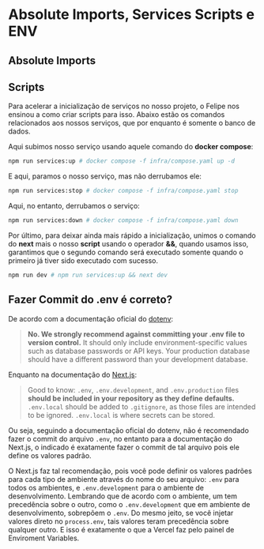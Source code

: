 # Absolute Imports, Services Scripts e ENV
## Absolute Imports


## Scripts
Para acelerar a inicialização de serviços no nosso projeto, o Felipe nos ensinou a como criar scripts para isso. Abaixo estão os comandos relacionados aos nossos serviços, que por enquanto é somente o banco de dados.

Aqui subimos nosso serviço usando aquele comando do **docker compose**:
```sh
npm run services:up # docker compose -f infra/compose.yaml up -d
```

E aqui, paramos o nosso serviço, mas não derrubamos ele:
```sh
npm run services:stop # docker compose -f infra/compose.yaml stop
```

Aqui, no entanto, derrubamos o serviço:
```sh
npm run services:down # docker compose -f infra/compose.yaml down
```

Por último, para deixar ainda mais rápido a inicialização, unimos o comando do **next** mais o nosso **script** usando o operador **&&**, quando usamos isso, garantimos que o segundo comando será executado somente quando o primeiro já tiver sido executado com sucesso.
```sh
npm run dev # npm run services:up && next dev
```

## Fazer Commit do .env é correto?
De acordo com a documentação oficial do [dotenv](https://nextjs.org/docs/pages/building-your-application/configuring/environment-variables#default-environment-variables):
>**No. We strongly recommend against committing your .env file to version control.** It should only include environment-specific values such as database passwords or API keys. Your production database should have a different password than your development database.

Enquanto na documentação do [Next.js](https://nextjs.org/docs/pages/building-your-application/configuring/environment-variables#default-environment-variables):

>Good to know: `.env`, `.env.development`, and `.env.production` files **should be included in your repository as they define defaults.** `.env.local` should be added to `.gitignore`, as those files are intended to be ignored. `.env.local` is where secrets can be stored.

Ou seja, seguindo a documentação oficial do dotenv, não é recomendado fazer o commit do arquivo `.env`, no entanto para a documentação do Next.js, o indicado é exatamente fazer o commit de tal arquivo pois ele define os valores padrão.

O Next.js faz tal recomendação, pois você pode definir os valores padrões para cada tipo de ambiente através do nome do seu arquivo: `.env` para todos os ambientes, e `.env.development` para o ambiente de desenvolvimento. Lembrando que de acordo com o ambiente, um tem precedência sobre o outro, como o `.env.development` que em ambiente de desenvolvimento, sobrepõem o `.env`. Do mesmo jeito, se você injetar valores direto no `process.env`, tais valores teram precedência sobre qualquer outro. E isso é exatamente o que a Vercel faz pelo painel de Enviroment Variables.
